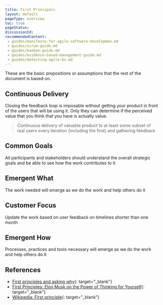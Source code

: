 ```yaml
---
title: First Principals
layout: default
pageType: overview
toc: true
pageStatus: 
discussionId:  
recommendedContent:
 - guides/manifesto-for-agile-software-developmen.md
 - guides/scrum-guide.md
 - guides/kanban-guide.md
 - guides/evidence-based-management-guide.md
 - guides/detecting-agile-bs.md
---
```


These are the basic propositions or assumptions that the rest of the document is based on.

## Continuous Delivery

Closing the feedback loop is imposable without getting your product in front of the users that will be using it. Only they can determine if the perceived value that you think that you have is actually value. 

> Continuous delivery of valuable product to at least some subset of real users every iteration (including the first) and gathering feedback


## Common Goals

All participants and stakeholders should understand the overall strategic goals and be able to see how the work contributes to it

## Emergent What

The work needed will emerge as we do the work and help others do it


## Customer Focus

Update the work based on user feedback on timelines shorter than one month

## Emergent How

Processes, practices and tools necessary will emerge as we do the work and help others do it


## References

- [First principles and asking why](https://www.theengineeringmanager.com/growth/first-principles-and-asking-why/){: target="_blank"}
- [First Principles: Elon Musk on the Power of Thinking for Yourself](https://jamesclear.com/first-principles){: target="_blank"}
- [Wikipedia: First principle](https://en.wikipedia.org/wiki/First_principle){: target="_blank"}
